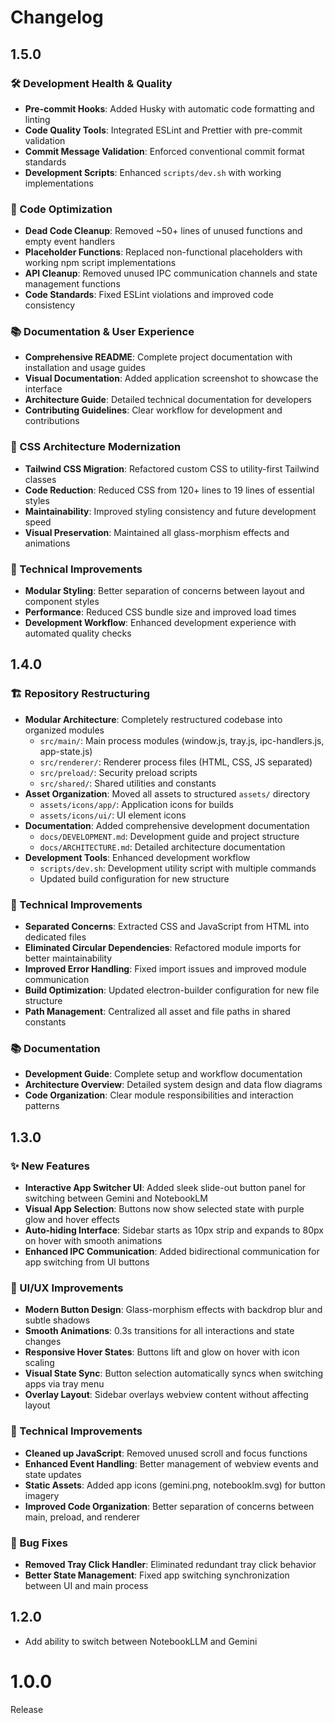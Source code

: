 # Changelog

## 1.5.0

### 🛠️ Development Health & Quality

- **Pre-commit Hooks**: Added Husky with automatic code formatting and linting
- **Code Quality Tools**: Integrated ESLint and Prettier with pre-commit validation
- **Commit Message Validation**: Enforced conventional commit format standards
- **Development Scripts**: Enhanced `scripts/dev.sh` with working implementations

### 🔧 Code Optimization

- **Dead Code Cleanup**: Removed ~50+ lines of unused functions and empty event handlers
- **Placeholder Functions**: Replaced non-functional placeholders with working npm script implementations
- **API Cleanup**: Removed unused IPC communication channels and state management functions
- **Code Standards**: Fixed ESLint violations and improved code consistency

### 📚 Documentation & User Experience

- **Comprehensive README**: Complete project documentation with installation and usage guides
- **Visual Documentation**: Added application screenshot to showcase the interface
- **Architecture Guide**: Detailed technical documentation for developers
- **Contributing Guidelines**: Clear workflow for development and contributions

### 🎨 CSS Architecture Modernization

- **Tailwind CSS Migration**: Refactored custom CSS to utility-first Tailwind classes
- **Code Reduction**: Reduced CSS from 120+ lines to 19 lines of essential styles
- **Maintainability**: Improved styling consistency and future development speed
- **Visual Preservation**: Maintained all glass-morphism effects and animations

### 🔧 Technical Improvements

- **Modular Styling**: Better separation of concerns between layout and component styles
- **Performance**: Reduced CSS bundle size and improved load times
- **Development Workflow**: Enhanced development experience with automated quality checks

## 1.4.0

### 🏗️ Repository Restructuring

- **Modular Architecture**: Completely restructured codebase into organized modules
  - `src/main/`: Main process modules (window.js, tray.js, ipc-handlers.js, app-state.js)
  - `src/renderer/`: Renderer process files (HTML, CSS, JS separated)
  - `src/preload/`: Security preload scripts
  - `src/shared/`: Shared utilities and constants
- **Asset Organization**: Moved all assets to structured `assets/` directory
  - `assets/icons/app/`: Application icons for builds
  - `assets/icons/ui/`: UI element icons
- **Documentation**: Added comprehensive development documentation
  - `docs/DEVELOPMENT.md`: Development guide and project structure
  - `docs/ARCHITECTURE.md`: Detailed architecture documentation
- **Development Tools**: Enhanced development workflow
  - `scripts/dev.sh`: Development utility script with multiple commands
  - Updated build configuration for new structure

### 🔧 Technical Improvements

- **Separated Concerns**: Extracted CSS and JavaScript from HTML into dedicated files
- **Eliminated Circular Dependencies**: Refactored module imports for better maintainability
- **Improved Error Handling**: Fixed import issues and improved module communication
- **Build Optimization**: Updated electron-builder configuration for new file structure
- **Path Management**: Centralized all asset and file paths in shared constants

### 📚 Documentation

- **Development Guide**: Complete setup and workflow documentation
- **Architecture Overview**: Detailed system design and data flow diagrams
- **Code Organization**: Clear module responsibilities and interaction patterns

## 1.3.0

### ✨ New Features

- **Interactive App Switcher UI**: Added sleek slide-out button panel for switching between Gemini and NotebookLM
- **Visual App Selection**: Buttons now show selected state with purple glow and hover effects
- **Auto-hiding Interface**: Sidebar starts as 10px strip and expands to 80px on hover with smooth animations
- **Enhanced IPC Communication**: Added bidirectional communication for app switching from UI buttons

### 🎨 UI/UX Improvements

- **Modern Button Design**: Glass-morphism effects with backdrop blur and subtle shadows
- **Smooth Animations**: 0.3s transitions for all interactions and state changes
- **Responsive Hover States**: Buttons lift and glow on hover with icon scaling
- **Visual State Sync**: Button selection automatically syncs when switching apps via tray menu
- **Overlay Layout**: Sidebar overlays webview content without affecting layout

### 🔧 Technical Improvements

- **Cleaned up JavaScript**: Removed unused scroll and focus functions
- **Enhanced Event Handling**: Better management of webview events and state updates
- **Static Assets**: Added app icons (gemini.png, notebooklm.svg) for button imagery
- **Improved Code Organization**: Better separation of concerns between main, preload, and renderer

### 🐛 Bug Fixes

- **Removed Tray Click Handler**: Eliminated redundant tray click behavior
- **Better State Management**: Fixed app switching synchronization between UI and main process

## 1.2.0

- Add ability to switch between NotebookLLM and Gemini

# 1.0.0

Release
